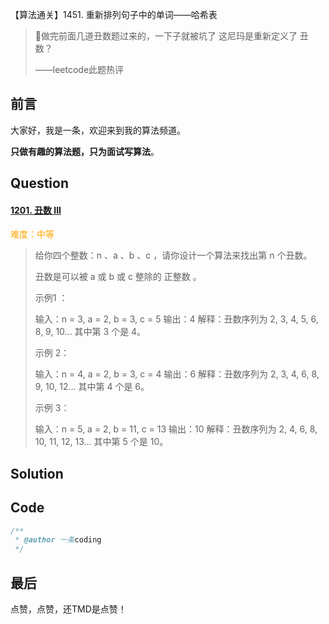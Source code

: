 【算法通关】1451. 重新排列句子中的单词——哈希表

>做完前面几道丑数题过来的，一下子就被坑了 这尼玛是重新定义了 丑数？
>
>——leetcode此题热评

## 前言

大家好，我是一条，欢迎来到我的算法频道。

**只做有趣的算法题，只为面试写算法**。

## Question

#### [1201. 丑数 III](https://leetcode-cn.com/problems/ugly-number-iii/)

<font color=orange>难度：中等</font>

>给你四个整数：n 、a 、b 、c ，请你设计一个算法来找出第 n 个丑数。
>
>丑数是可以被 a 或 b 或 c 整除的 正整数 。
>
>示例1 ：
>
>输入：n = 3, a = 2, b = 3, c = 5
>输出：4
>解释：丑数序列为 2, 3, 4, 5, 6, 8, 9, 10... 其中第 3 个是 4。
>
>示例 2：
>
>输入：n = 4, a = 2, b = 3, c = 4
>输出：6
>解释：丑数序列为 2, 3, 4, 6, 8, 9, 10, 12... 其中第 4 个是 6。
>
>示例 3：
>
>输入：n = 5, a = 2, b = 11, c = 13
>输出：10
>解释：丑数序列为 2, 4, 6, 8, 10, 11, 12, 13... 其中第 5 个是 10。

## Solution

> 



## Code

```java
/**
 * @author 一条coding
 */

```

## 最后

点赞，点赞，还TMD是点赞！


